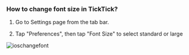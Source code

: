 ### How to change font size in TickTick?

1. Go to Settings page from the tab bar.

2. Tap "Preferences", then tap "Font Size" to select standard or large

![ioschangefont](../../../images/ticktick-ios-app/installation--account/4.1.10.png)


